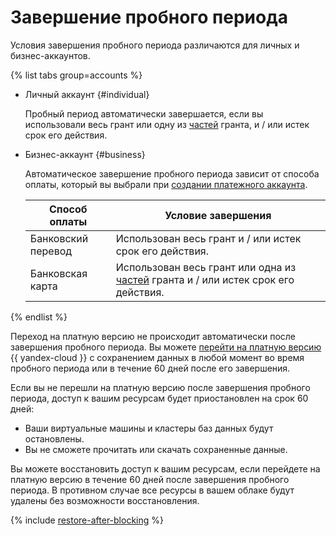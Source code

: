 # Завершение пробного периода

Условия завершения пробного периода различаются для личных и бизнес-аккаунтов.


{% list tabs group=accounts %}

 - Личный аккаунт {#individual}
  
   Пробный период автоматически завершается, если вы использовали весь грант или одну из [частей](usage-grant.md) гранта, и / или истек срок его действия.

 - Бизнес-аккаунт {#business}
  
   Автоматическое завершение пробного периода зависит от способа оплаты, который вы выбрали при [создании платежного аккаунта](../../billing/quickstart/index.md). 
   
   Способ оплаты | Условие завершения
   ----- | -----  
   Банковский перевод | Использован весь грант и / или истек срок его действия.
   Банковская карта  | Использован весь грант или одна из [частей](usage-grant.md) гранта и / или истек срок его действия.
   
{% endlist %}

Переход на платную версию не происходит автоматически после завершения пробного периода. Вы можете [перейти на платную версию](upgrade-to-paid.md) {{ yandex-cloud }} с сохранением данных в любой момент во время пробного периода или в течение 60 дней после его завершения.

Если вы не перешли на платную версию после завершения пробного периода, доступ к вашим ресурсам будет приостановлен на срок 60 дней:
* Ваши виртуальные машины и кластеры баз данных будут остановлены.
* Вы не сможете прочитать или скачать сохраненные данные.

Вы можете восстановить доступ к вашим ресурсам, если перейдете на платную версию в течение 60 дней после завершения пробного периода. В противном случае все ресурсы в вашем облаке будут удалены без возможности восстановления.

{% include [restore-after-blocking](../../_includes/restore-after-blocking.md) %}
